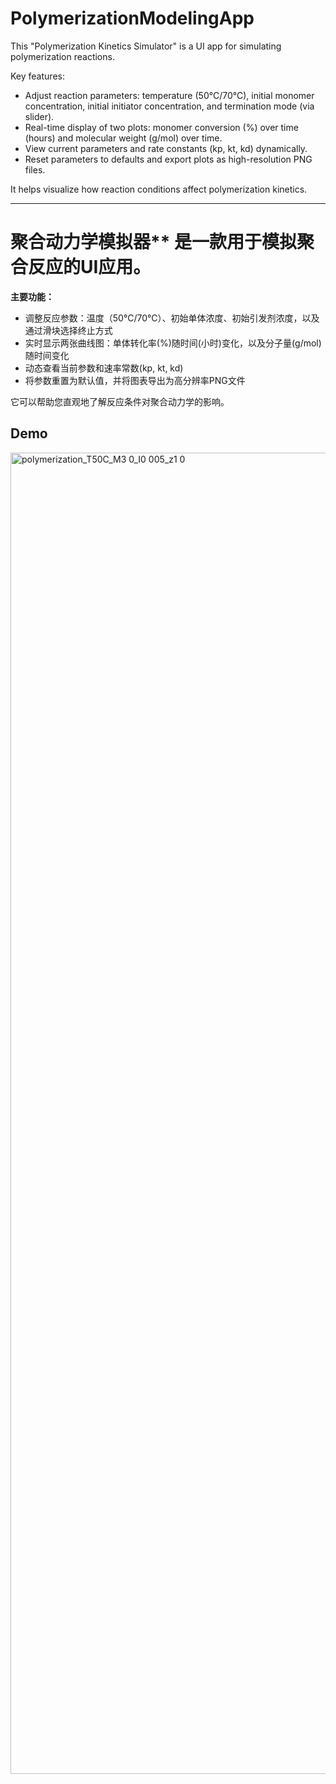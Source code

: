 # PolymerizationModelingApp

This "Polymerization Kinetics Simulator" is a UI app for simulating polymerization reactions.  

Key features:  
- Adjust reaction parameters: temperature (50°C/70°C), initial monomer concentration, initial initiator concentration, and termination mode (via slider).  
- Real-time display of two plots: monomer conversion (%) over time (hours) and molecular weight (g/mol) over time.  
- View current parameters and rate constants (kp, kt, kd) dynamically.  
- Reset parameters to defaults and export plots as high-resolution PNG files.  

It helps visualize how reaction conditions affect polymerization kinetics.

---

# 聚合动力学模拟器** 是一款用于模拟聚合反应的UI应用。

**主要功能：**
- 调整反应参数：温度（50°C/70°C）、初始单体浓度、初始引发剂浓度，以及通过滑块选择终止方式
- 实时显示两张曲线图：单体转化率(%)随时间(小时)变化，以及分子量(g/mol)随时间变化
- 动态查看当前参数和速率常数(kp, kt, kd)
- 将参数重置为默认值，并将图表导出为高分辨率PNG文件

它可以帮助您直观地了解反应条件对聚合动力学的影响。

## Demo


<img width="2011" height="2114" alt="polymerization_T50C_M3 0_I0 005_z1 0" src="https://github.com/user-attachments/assets/b6a1915f-26ea-4e8f-992e-2db367c86c8b" />
